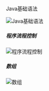 Java基础语法

![Java基础语法](https://raw.githubusercontent.com/xiaopya/typora/master/Typora202401032241425.png)



##### 程序流程控制

![程序流程控制](https://raw.githubusercontent.com/xiaopya/typora/master/Typora202401032244855.png)



##### 数组

![数组](https://raw.githubusercontent.com/xiaopya/typora/master/Typora202401032244085.png)
